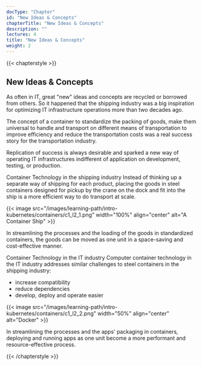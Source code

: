 ```yaml
---
docType: "Chapter"
id: "New Ideas & Concepts"
chapterTitle: "New Ideas & Concepts"
description: ""
lectures: 4
title: "New Ideas & Concepts"
weight: 2
---
```

{{< chapterstyle >}}

<h2 class="chapter-sub-heading">New Ideas & Concepts</h2>

As often in IT, great "new" ideas and concepts are recycled or borrowed from others. So it happened that the shipping industry was a big inspiration for optimizing IT infrastructure operations more than two decades ago.

The concept of a container to standardize the packing of goods, make them universal to handle and transport on different means of transportation to improve efficiency and reduce the transportation costs was a real success story for the transportation industry.

Replication of success is always desirable and sparked a new way of operating IT infrastructures indifferent of application on development, testing, or production.

Container Technology in the shipping industry Instead of thinking up a separate way of shipping for each product, placing the goods in steel containers designed for pickup by the crane on the dock and fit into the ship is a more efficient way to do transport at scale.

{{< image src="/images/learning-path/intro-kubernetes/containers/c1_l2_1.png" width="100%" align="center" alt="A Container Ship" >}}

In streamlining the processes and the loading of the goods in standardized containers, the goods can be moved as one unit in a space-saving and cost-effective manner.

Container Technology in the IT industry Computer container technology in the IT industry addresses similar challenges to steel containers in the shipping industry:

<ul>
  <li>increase compatibility</li>
  <li>reduce dependencies</li>
  <li>develop, deploy and operate easier</li>
</ul>

{{< image src="/images/learning-path/intro-kubernetes/containers/c1_l2_2.png" width="50%" align="center" alt="Docker" >}}

In streamlining the processes and the apps' packaging in containers, deploying and running apps as one unit become a more performant and resource-effective process.

{{< /chapterstyle >}}